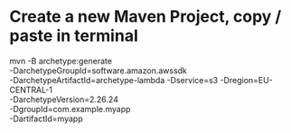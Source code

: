 # Create a new Maven Project, copy / paste in terminal

mvn -B archetype:generate \
 -DarchetypeGroupId=software.amazon.awssdk \
 -DarchetypeArtifactId=archetype-lambda -Dservice=s3 -Dregion=EU-CENTRAL-1 \
 -DarchetypeVersion=2.26.24 \
 -DgroupId=com.example.myapp \
 -DartifactId=myapp